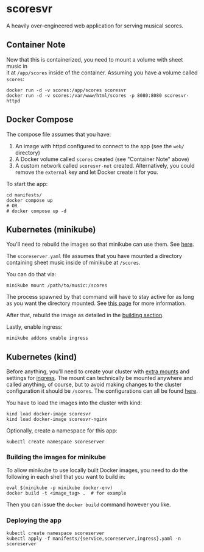 # scoresvr

A heavily over-engineered web application for serving musical scores.

## Container Note

Now that this is containerized, you need to mount a volume with sheet music in  
it at `/app/scores` inside of the container.  Assuming you have a volume called  
`scores`:  

```
docker run -d -v scores:/app/scores scoresvr
docker run -d -v scores:/var/www/html/scores -p 8080:8080 scoresvr-httpd
```

## Docker Compose

The compose file assumes that you have: 

1. An image with httpd configured to connect to the app (see the `web/`
   directory)
1. A Docker volume called `scores` created (see "Container Note" above)
1. A custom network called `scoresvr-net` created.  Alternatively, you could
   remove the `external` key and let Docker create it for you.

To start the app:  

```
cd manifests/
docker compose up
# OR
# docker compose up -d
```

## Kubernetes (minikube)

You'll need to rebuild the images so that minikube can use them.  See
[here](#building-the-images-for-minkube).

The `scoreserver.yaml` file assumes that you have mounted a directory containing
sheet music inside of minikube at `/scores`.

You can do that via:  

```
minikube mount /path/to/music:/scores
```

The process spawned by that command will have to stay active for as long as you
want the directory mounted.  See [this
page](https://minikube.sigs.k8s.io/docs/handbook/mount/) for more information.

After that, rebuild the image as detailed in the [building
section](#building-the-images-for-minikube).

Lastly, enable ingress:

```
minikube addons enable ingress
```

## Kubernetes (kind)

Before anything, you'll need to create your cluster with [extra
mounts](https://kind.sigs.k8s.io/docs/user/configuration/#extra-mounts) and
settings for [ingress](https://kind.sigs.k8s.io/docs/user/ingress/).  The mount
can technically be mounted anywhere and called anything, of course, but to avoid
making changes to the cluster configuration it should be `/scores`.  The
configurations can all be found [here](https://github.com/ironbars/kind-iron).

You have to load the images into the cluster with kind:


```
kind load docker-image scoresvr
kind load docker-image scoresvr-nginx
```

Optionally, create a namespace for this app:  

```
kubectl create namespace scoreserver
```

### Building the images for minikube

To allow minikube to use locally built Docker images, you need to do the
following in each shell that you want to build in:  

```
eval $(minikube -p minikube docker-env)
docker build -t <image_tag> .  # for example
```

Then you can issue the `docker build` command however you like.

### Deploying the app

```
kubectl create namespace scoreserver
kubectl apply -f manifests/{service,scoreserver,ingress}.yaml -n scoreserver
```
